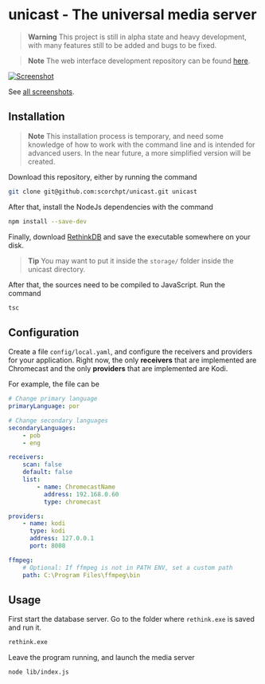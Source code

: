 # unicast - The universal media server
> **Warning** This project is still in alpha state and heavy development, with many features still to be added and bugs to be fixed.

> **Note** The web interface development repository can be found [here](https://gitlab.com/unicast/unicast-interface).

[![Screenshot](http://pedromsilvapt.github.io/unicast/images/screenshots/alpha/shows-list.png)](http://pedromsilvapt.github.io/unicast/screenshots.html#lg=1&slide=2)

See [all screenshots](http://pedromsilvapt.github.io/unicast/screenshots.html).

## Installation
> **Note** This installation process is temporary, and need some knowledge of how to work with the command line and is intended for advanced users. In the near future, a more simplified version will be created.

Download this repository, either by running the command
```bash
git clone git@github.com:scorchpt/unicast.git unicast
```

After that, install the NodeJs dependencies with the command
```bash
npm install --save-dev
```

Finally, download [RethinkDB](https://www.rethinkdb.com/) and save the executable somewhere on your disk. 
> **Tip** You may want to put it inside the `storage/` folder inside the unicast directory.

After that, the sources need to be compiled to JavaScript. Run the command
```bash
tsc
```

## Configuration
Create a file `config/local.yaml`, and configure the receivers and providers for your application. Right now, the only **receivers** that are implemented are Chromecast and the only **providers** that are implemented are Kodi.

For example, the file can be
```yaml
# Change primary language
primaryLanguage: por

# Change secondary languages
secondaryLanguages:
    - pob
    - eng

receivers:
    scan: false
    default: false
    list:
        - name: ChromecastName
          address: 192.168.0.60
          type: chromecast

providers:
    - name: kodi
      type: kodi
      address: 127.0.0.1
      port: 8008

ffmpeg:
    # Optional: If ffmpeg is not in PATH ENV, set a custom path
    path: C:\Program Files\ffmpeg\bin
```

## Usage
First start the database server. Go to the folder where `rethink.exe` is saved and run it.
```bash
rethink.exe
```

Leave the program running, and launch the media server
```bash
node lib/index.js
```
